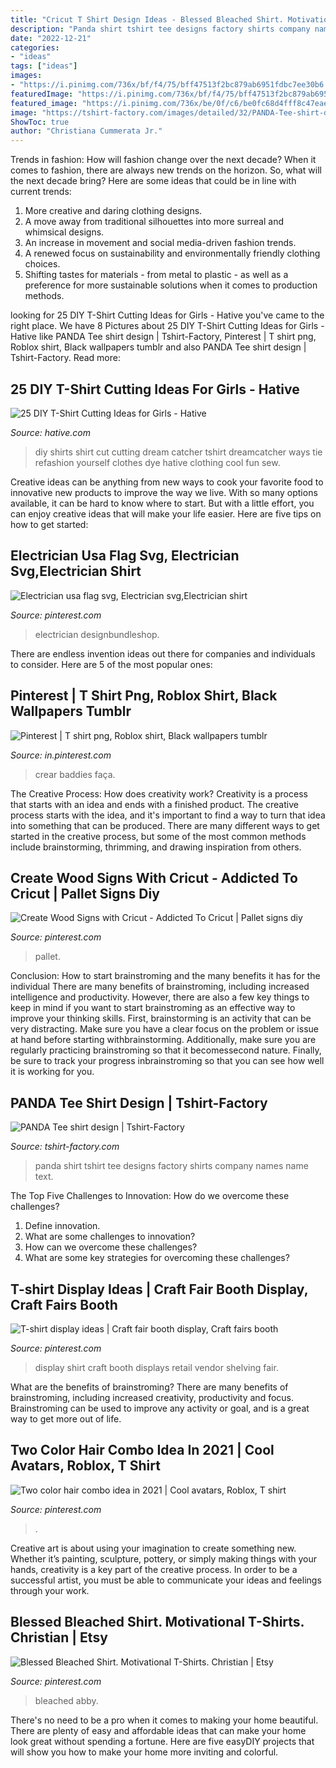 ```yaml
---
title: "Cricut T Shirt Design Ideas - Blessed Bleached Shirt. Motivational T-shirts. Christian"
description: "Panda shirt tshirt tee designs factory shirts company names name text"
date: "2022-12-21"
categories:
- "ideas"
tags: ["ideas"]
images:
- "https://i.pinimg.com/736x/bf/f4/75/bff47513f2bc879ab6951fdbc7ee30b6.jpg"
featuredImage: "https://i.pinimg.com/736x/bf/f4/75/bff47513f2bc879ab6951fdbc7ee30b6.jpg"
featured_image: "https://i.pinimg.com/736x/be/0f/c6/be0fc68d4fff8c47eae375f83a792e65.jpg"
image: "https://tshirt-factory.com/images/detailed/32/PANDA-Tee-shirt-design-32992.jpg"
ShowToc: true
author: "Christiana Cummerata Jr."
---
```



Trends in fashion: How will fashion change over the next decade?
When it comes to fashion, there are always new trends on the horizon. So, what will the next decade bring? Here are some ideas that could be in line with current trends: 
1. More creative and daring clothing designs.
2. A move away from traditional silhouettes into more surreal and whimsical designs.
3. An increase in movement and social media-driven fashion trends.
4. A renewed focus on sustainability and environmentally friendly clothing choices. 
5. Shifting tastes for materials - from metal to plastic - as well as a preference for more sustainable solutions when it comes to production methods.

	

		
looking for 25 DIY T-Shirt Cutting Ideas for Girls - Hative you've came to the right place. We have 8 Pictures about 25 DIY T-Shirt Cutting Ideas for Girls - Hative like PANDA Tee shirt design | Tshirt-Factory, Pinterest | T shirt png, Roblox shirt, Black wallpapers tumblr and also PANDA Tee shirt design | Tshirt-Factory. Read more:
		
    
## 25 DIY T-Shirt Cutting Ideas For Girls - Hative

<img loading=lazy src="https://hative.com/wp-content/uploads/2014/11/diy-tshirt-cutting-ideas/5-dream-catcher-t-shirt-cutting.jpg" onerror="this.onerror=null;this.src='https://tse2.mm.bing.net/th?id=OIP.uLNYmssWiF6RjMp1GzodowHaPO&amp;pid=15.1';" alt="25 DIY T-Shirt Cutting Ideas for Girls - Hative">

_Source: hative.com_

>diy shirts shirt cut cutting dream catcher tshirt dreamcatcher ways tie refashion yourself clothes dye hative clothing cool fun sew. 

	

Creative ideas can be anything from new ways to cook your favorite food to innovative new products to improve the way we live. With so many options available, it can be hard to know where to start. But with a little effort, you can enjoy creative ideas that will make your life easier. Here are five tips on how to get started: 

    
## Electrician Usa Flag Svg, Electrician Svg,Electrician Shirt

<img loading=lazy src="https://i.pinimg.com/736x/bf/a8/95/bfa8959b208d8a5e38c591887add570c.jpg" onerror="this.onerror=null;this.src='https://tse2.mm.bing.net/th?id=OIP.6j5Vv9sEbKrZtYV8FRti6gHaE8&amp;pid=15.1';" alt="Electrician usa flag svg, Electrician svg,Electrician shirt">

_Source: pinterest.com_

>electrician designbundleshop. 

	

There are endless invention ideas out there for companies and individuals to consider. Here are 5 of the most popular ones:

    
## Pinterest | T Shirt Png, Roblox Shirt, Black Wallpapers Tumblr

<img loading=lazy src="https://i.pinimg.com/736x/86/39/3b/86393b8968c963a916476d9321b85b8c.jpg" onerror="this.onerror=null;this.src='https://tse3.mm.bing.net/th?id=OIP.-DRdXMGn4w0QoGxU2zrowQHaHa&amp;pid=15.1';" alt="Pinterest | T shirt png, Roblox shirt, Black wallpapers tumblr">

_Source: in.pinterest.com_

>crear baddies faça. 

	

The Creative Process: How does creativity work?
Creativity is a process that starts with an idea and ends with a finished product. The creative process starts with the idea, and it's important to find a way to turn that idea into something that can be produced. There are many different ways to get started in the creative process, but some of the most common methods include brainstorming, thrimming, and drawing inspiration from others.

    
## Create Wood Signs With Cricut - Addicted To Cricut | Pallet Signs Diy

<img loading=lazy src="https://i.pinimg.com/736x/be/0f/c6/be0fc68d4fff8c47eae375f83a792e65.jpg" onerror="this.onerror=null;this.src='https://tse4.mm.bing.net/th?id=OIP.kegPjrW3c8t2flqtThNSGAHaPn&amp;pid=15.1';" alt="Create Wood Signs with Cricut - Addicted To Cricut | Pallet signs diy">

_Source: pinterest.com_

>pallet. 

	

Conclusion: How to start brainstroming and the many benefits it has for the individual
There are many benefits of brainstroming, including increased intelligence and productivity. However, there are also a few key things to keep in mind if you want to start brainstroming as an effective way to improve your thinking skills. First, brainstorming is an activity that can be very distracting. Make sure you have a clear focus on the problem or issue at hand before starting withbrainstorming. Additionally, make sure you are regularly practicing brainstroming so that it becomessecond nature. Finally, be sure to track your progress inbrainstroming so that you can see how well it is working for you.

    
## PANDA Tee Shirt Design | Tshirt-Factory

<img loading=lazy src="https://tshirt-factory.com/images/detailed/32/PANDA-Tee-shirt-design-32992.jpg" onerror="this.onerror=null;this.src='https://tse1.mm.bing.net/th?id=OIP.YCQQPdDDDt9EEtHw5v_36QHaJ7&amp;pid=15.1';" alt="PANDA Tee shirt design | Tshirt-Factory">

_Source: tshirt-factory.com_

>panda shirt tshirt tee designs factory shirts company names name text. 

	

The Top Five Challenges to Innovation: How do we overcome these challenges?
1. Define innovation.
2. What are some challenges to innovation? 
3. How can we overcome these challenges? 
4. What are some key strategies for overcoming these challenges?

    
## T-shirt Display Ideas | Craft Fair Booth Display, Craft Fairs Booth

<img loading=lazy src="https://i.pinimg.com/736x/a7/47/2c/a7472c44a733683dfc8adbaaa536b993.jpg" onerror="this.onerror=null;this.src='https://tse4.mm.bing.net/th?id=OIP.YoYcXK96xazxM2JTQPmzKgHaJ3&amp;pid=15.1';" alt="T-shirt display ideas | Craft fair booth display, Craft fairs booth">

_Source: pinterest.com_

>display shirt craft booth displays retail vendor shelving fair. 

	

What are the benefits of brainstroming?
There are many benefits of brainstroming, including increased creativity, productivity and focus. Brainstroming can be used to improve any activity or goal, and is a great way to get more out of life.

    
## Two Color Hair Combo Idea In 2021 | Cool Avatars, Roblox, T Shirt

<img loading=lazy src="https://i.pinimg.com/736x/bf/f4/75/bff47513f2bc879ab6951fdbc7ee30b6.jpg" onerror="this.onerror=null;this.src='https://tse4.mm.bing.net/th?id=OIP.dAEn1_2pAbCKOd1oe6tSawHaNK&amp;pid=15.1';" alt="Two color hair combo idea in 2021 | Cool avatars, Roblox, T shirt">

_Source: pinterest.com_

>. 

	

Creative art is about using your imagination to create something new. Whether it’s painting, sculpture, pottery, or simply making things with your hands, creativity is a key part of the creative process. In order to be a successful artist, you must be able to communicate your ideas and feelings through your work.

    
## Blessed Bleached Shirt. Motivational T-Shirts. Christian | Etsy

<img loading=lazy src="https://i.pinimg.com/736x/d6/d3/9e/d6d39e314afdfdaea6002f614c17e186.jpg" onerror="this.onerror=null;this.src='https://tse1.mm.bing.net/th?id=OIP.qVMXCjl2uh-mZnrYNoG8UAHaJ4&amp;pid=15.1';" alt="Blessed Bleached Shirt. Motivational T-Shirts. Christian | Etsy">

_Source: pinterest.com_

>bleached abby. 

	

There's no need to be a pro when it comes to making your home beautiful. There are plenty of easy and affordable ideas that can make your home look great without spending a fortune. Here are five easyDIY projects that will show you how to make your home more inviting and colorful.

